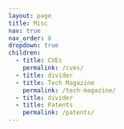 ```yaml
---
layout: page
title: Misc
nav: true
nav_order: 8
dropdown: true
children:
  - title: CVEs
    permalink: /cves/
  - title: divider
  - title: Tech Magazine
    permalink: /tech-magazine/
  - title: divider
  - title: Patents
    permalink: /patents/
---
```

